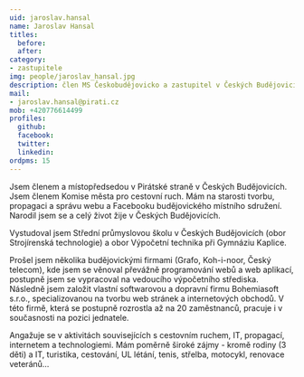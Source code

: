 ```yaml
---
uid: jaroslav.hansal
name: Jaroslav Hansal
titles:
  before: 
  after:
category:
- zastupitele
img: people/jaroslav_hansal.jpg
description: člen MS Českobudějovicko a zastupitel v Českých Budějovicích
mail:
- jaroslav.hansal@pirati.cz
mob: +420776614499
profiles:
  github:
  facebook:				
  twitter:
  linkedin:
ordpms: 15
---
```

Jsem členem a místopředsedou v Pirátské straně v Českých Budějovicích. Jsem členem Komise města pro cestovní ruch. Mám na starosti tvorbu, propagaci a správu webu a Facebooku budějovického místního sdružení. Narodil jsem se a celý život žije v Českých Budějovicích.

Vystudoval jsem Střední průmyslovou školu v Českých Budějovicích (obor Strojírenská technologie) a obor Výpočetní technika při Gymnáziu Kaplice.

Prošel jsem několika budějovickými firmami (Grafo, Koh-i-noor, Český telecom), kde jsem se věnoval převážně programování webů a web aplikací, postupně jsem se vypracoval na vedoucího výpočetního střediska. Následně jsem založit vlastní softwarovou a dopravní firmu Bohemiasoft s.r.o., specializovanou na tvorbu web stránek a internetových obchodů. V této firmě, která se postupně rozrostla až na 20 zaměstnanců, pracuje i v současnosti na pozici jednatele.

Angažuje se v aktivitách souvisejících s cestovním ruchem, IT, propagací, internetem a technologiemi. Mám poměrně široké zájmy - kromě rodiny (3 děti) a IT, turistika, cestování, UL létání, tenis, střelba, motocykl, renovace veteránů…
